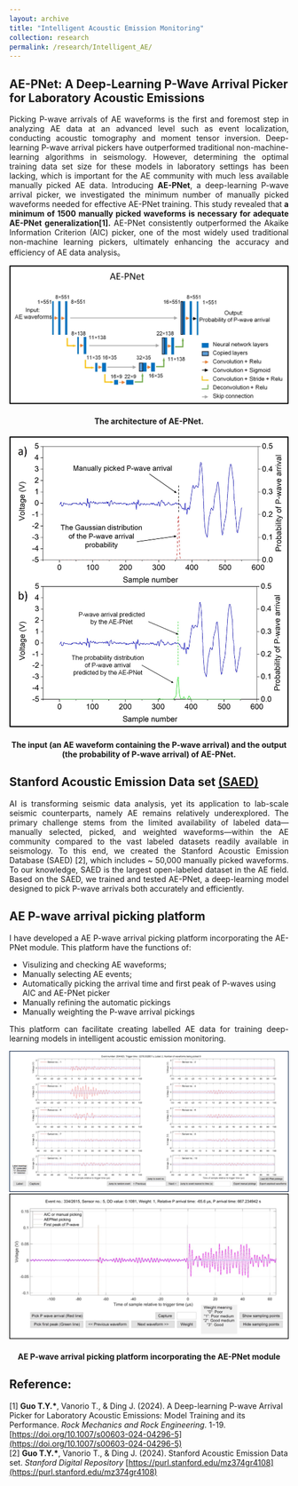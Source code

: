 ```yaml
---
layout: archive
title: "Intelligent Acoustic Emission Monitoring"
collection: research
permalink: /research/Intelligent_AE/
---
```


## AE-PNet: A Deep-Learning P-Wave Arrival Picker for Laboratory Acoustic Emissions
<p align="justify">
Picking P-wave arrivals of AE waveforms is the first and foremost step in analyzing AE data at an advanced level such as event localization, conducting acoustic tomography and moment tensor inversion. Deep-learning P-wave arrival pickers have outperformed traditional non-machine-learning algorithms in seismology. However, determining the optimal training data set size for these models in laboratory settings has been lacking, which is important for the AE community with much less available manually picked AE data. Introducing <b>AE-PNet</b>, a deep-learning P-wave arrival picker, we investigated the minimum number of manually picked waveforms needed for effective AE-PNet training. This study revealed that <b>a minimum of 1500 manually picked waveforms is necessary for adequate AE-PNet generalization[1].</b> AE-PNet consistently outperformed the Akaike Information Criterion (AIC) picker, one of the most widely used traditional non-machine learning pickers, ultimately enhancing the accuracy and efficiency of AE data analysis。  
</p> 

<img src="/images/AEPNET.jpg"/>  
<h4 align="center">The architecture of AE-PNet.  
</h4>

<img src="/images/Input & output_AEPNET.jpg"/>  
<h4 align="center">The input (an AE waveform containing the P-wave arrival) and the output (the probability of P-wave arrival) of AE-PNet.  
</h4>

## Stanford Acoustic Emission Data set [(SAED)](https://purl.stanford.edu/mz374gr4108)
<p align="justify">
AI is transforming seismic data analysis, yet its application to lab-scale seismic counterparts, namely AE remains relatively underexplored. The primary challenge stems from the limited availability of labeled data—manually selected, picked, and weighted waveforms—within the AE community compared to the vast labeled datasets readily available in seismology. To this end, we created the Stanford Acoustic Emission Database (SAED) [2], which includes ~ 50,000 manually picked waveforms. To our knowledge, SAED is the largest open-labeled dataset in the AE field. Based on the SAED, we trained and tested AE-PNet, a deep-learning model designed to pick P-wave arrivals both accurately and efficiently.  
</p>

## AE P-wave arrival picking platform
<p align="justify">
I have developed a AE P-wave arrival picking platform incorporating the AE-PNet module. This platform have the functions of:
</p>

* Visulizing and checking AE waveforms;  
* Manually selecting AE events;  
* Automatically picking the arrival time and first peak of P-waves using AIC and AE-PNet picker
* Manually refining the automatic pickings
* Manually weighting the P-wave arrival pickings
<p align="justify">
This platform can facilitate creating labelled AE data for training deep-learning models in intelligent acoustic emission monitoring. 
</p> 

<img src="/images/Picking Platform_V1.jpg"/>  

<img src="/images/Picking Platform_V2.jpg"/> 
<h4 align="center">AE P-wave arrival picking platform incorporating the AE-PNet module  
</h4>

## Reference:
\[1\] <b>Guo T.Y.\*</b>, Vanorio T., & Ding J. (2024). A Deep-learning P-wave Arrival Picker for Laboratory Acoustic Emissions: Model Training and its Performance. <i>Rock Mechanics and Rock Engineering</i>. 1-19. [https://doi.org/10.1007/s00603-024-04296-5](https://doi.org/10.1007/s00603-024-04296-5)  
\[2\] <b>Guo T.Y.\*</b>, Vanorio T., & Ding J. (2024). Stanford Acoustic Emission Data set. <i>Stanford Digital Repository</i> [https://purl.stanford.edu/mz374gr4108](https://purl.stanford.edu/mz374gr4108)  